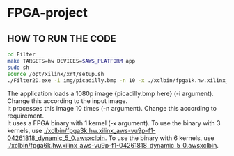 # FPGA-project

## HOW TO RUN THE CODE
```bash
cd Filter
make TARGETS=hw DEVICES=$AWS_PLATFORM app
sudo sh
source /opt/xilinx/xrt/setup.sh
./Filter2D.exe -i img/picadilly.bmp -n 10 -x ./xclbin/fpga1k.hw.xilinx_aws-vu9p-f1-04261818_dynamic_5_0.awsxclbin
```
The application loads a 1080p image {picadilly.bmp here} (-i argument). Change this according to the input image. <br/>
It processes this image 10 times (-n argument). Change this according to requirement. <br/>
It uses a FPGA binary with 1 kernel (-x argument). To use the binary with 3 kernels, use [./xclbin/fpga3k.hw.xilinx_aws-vu9p-f1-04261818_dynamic_5_0.awsxclbin](https://github.com/worldinmyfist/FPGA-project/blob/main/Filter/xclbin/fpga3k.hw.xilinx_aws-vu9p-f1-04261818_dynamic_5_0.awsxclbin). To use the binary with 6 kernels, use [./xclbin/fpga6k.hw.xilinx_aws-vu9p-f1-04261818_dynamic_5_0.awsxclbin](https://github.com/worldinmyfist/FPGA-project/blob/main/Filter/xclbin/fpga6k.hw.xilinx_aws-vu9p-f1-04261818_dynamic_5_0.awsxclbin). <br/>
